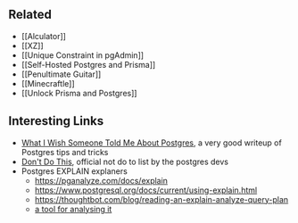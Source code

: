 ## Related

- [[Alculator]]
- [[XZ]]
- [[Unique Constraint in pgAdmin]]
- [[Self-Hosted Postgres and Prisma]]
- [[Penultimate Guitar]]
- [[Minecraftle]]
- [[Unlock Prisma and Postgres]]


## Interesting Links

- [What I Wish Someone Told Me About Postgres](https://challahscript.com/what_i_wish_someone_told_me_about_postgres), a very good writeup of Postgres tips and tricks
- [Don't Do This](https://wiki.postgresql.org/wiki/Don't_Do_This), official not do to list by the postgres devs
- Postgres EXPLAIN explaners
	- https://pganalyze.com/docs/explain
	- https://www.postgresql.org/docs/current/using-explain.html
	- https://thoughtbot.com/blog/reading-an-explain-analyze-query-plan
	- [a tool for analysing it](https://explain.depesz.com/)